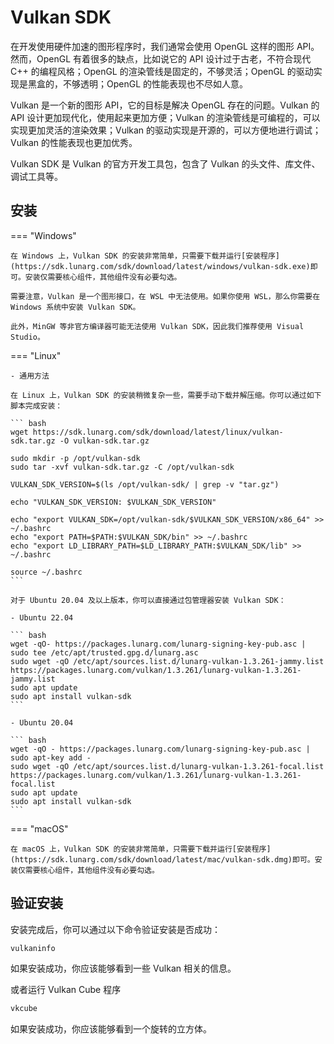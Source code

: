 # Vulkan SDK

在开发使用硬件加速的图形程序时，我们通常会使用 OpenGL 这样的图形 API。然而，OpenGL 有着很多的缺点，比如说它的 API 设计过于古老，不符合现代 C++ 的编程风格；OpenGL 的渲染管线是固定的，不够灵活；OpenGL 的驱动实现是黑盒的，不够透明；OpenGL 的性能表现也不尽如人意。

Vulkan 是一个新的图形 API，它的目标是解决 OpenGL 存在的问题。Vulkan 的 API 设计更加现代化，使用起来更加方便；Vulkan 的渲染管线是可编程的，可以实现更加灵活的渲染效果；Vulkan 的驱动实现是开源的，可以方便地进行调试；Vulkan 的性能表现也更加优秀。

Vulkan SDK 是 Vulkan 的官方开发工具包，包含了 Vulkan 的头文件、库文件、调试工具等。

## 安装

=== "Windows"

    在 Windows 上，Vulkan SDK 的安装非常简单，只需要下载并运行[安装程序](https://sdk.lunarg.com/sdk/download/latest/windows/vulkan-sdk.exe)即可。安装仅需要核心组件，其他组件没有必要勾选。

    需要注意，Vulkan 是一个图形接口，在 WSL 中无法使用。如果你使用 WSL，那么你需要在 Windows 系统中安装 Vulkan SDK。

    此外，MinGW 等非官方编译器可能无法使用 Vulkan SDK，因此我们推荐使用 Visual Studio。

=== "Linux"

    - 通用方法

    在 Linux 上，Vulkan SDK 的安装稍微复杂一些，需要手动下载并解压缩。你可以通过如下脚本完成安装：

    ``` bash
    wget https://sdk.lunarg.com/sdk/download/latest/linux/vulkan-sdk.tar.gz -O vulkan-sdk.tar.gz

    sudo mkdir -p /opt/vulkan-sdk
    sudo tar -xvf vulkan-sdk.tar.gz -C /opt/vulkan-sdk

    VULKAN_SDK_VERSION=$(ls /opt/vulkan-sdk/ | grep -v "tar.gz")

    echo "VULKAN_SDK_VERSION: $VULKAN_SDK_VERSION"

    echo "export VULKAN_SDK=/opt/vulkan-sdk/$VULKAN_SDK_VERSION/x86_64" >> ~/.bashrc
    echo "export PATH=$PATH:$VULKAN_SDK/bin" >> ~/.bashrc
    echo "export LD_LIBRARY_PATH=$LD_LIBRARY_PATH:$VULKAN_SDK/lib" >> ~/.bashrc

    source ~/.bashrc
    ```

    对于 Ubuntu 20.04 及以上版本，你可以直接通过包管理器安装 Vulkan SDK：

    - Ubuntu 22.04

    ``` bash
    wget -qO- https://packages.lunarg.com/lunarg-signing-key-pub.asc | sudo tee /etc/apt/trusted.gpg.d/lunarg.asc
    sudo wget -qO /etc/apt/sources.list.d/lunarg-vulkan-1.3.261-jammy.list https://packages.lunarg.com/vulkan/1.3.261/lunarg-vulkan-1.3.261-jammy.list
    sudo apt update
    sudo apt install vulkan-sdk
    ```

    - Ubuntu 20.04

    ``` bash
    wget -qO - https://packages.lunarg.com/lunarg-signing-key-pub.asc | sudo apt-key add -
    sudo wget -qO /etc/apt/sources.list.d/lunarg-vulkan-1.3.261-focal.list https://packages.lunarg.com/vulkan/1.3.261/lunarg-vulkan-1.3.261-focal.list
    sudo apt update
    sudo apt install vulkan-sdk
    ```

=== "macOS"

    在 macOS 上，Vulkan SDK 的安装非常简单，只需要下载并运行[安装程序](https://sdk.lunarg.com/sdk/download/latest/mac/vulkan-sdk.dmg)即可。安装仅需要核心组件，其他组件没有必要勾选。


## 验证安装

安装完成后，你可以通过以下命令验证安装是否成功：

``` bash
vulkaninfo
```

如果安装成功，你应该能够看到一些 Vulkan 相关的信息。

或者运行 Vulkan Cube 程序
    
``` bash
vkcube
```

如果安装成功，你应该能够看到一个旋转的立方体。